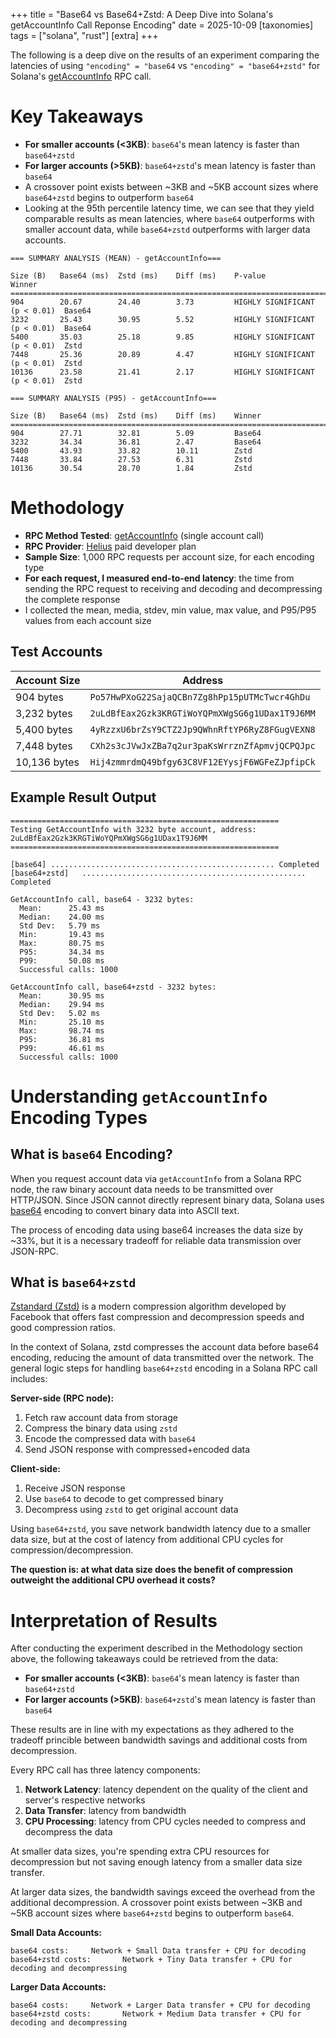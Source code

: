 +++
title = "Base64 vs Base64+Zstd: A Deep Dive into Solana's getAccountInfo Call Reponse Encoding"
date = 2025-10-09
[taxonomies]
tags =  ["solana", "rust"]
[extra]
+++

The following is a deep dive on the results of an experiment comparing the latencies of using `"encoding" = "base64` vs `"encoding" = "base64+zstd"` for Solana's [getAccountInfo](https://solana.com/docs/rpc/http/getaccountinfo) RPC call.

# Key Takeaways

- **For smaller accounts (<3KB)**: `base64`'s mean latency is faster than `base64+zstd`
- **For larger accounts (>5KB)**: `base64+zstd`'s mean latency is faster than `base64`
- A crossover point exists between ~3KB and ~5KB account sizes where `base64+zstd` begins to outperform `base64`
- Looking at the 95th percentile latency time, we can see that they yield comparable results as mean latencies, where `base64` outperforms with smaller account data, while `base64+zstd` outperforms with larger data accounts.

```
=== SUMMARY ANALYSIS (MEAN) - getAccountInfo===

Size (B)   Base64 (ms)  Zstd (ms)    Diff (ms)    P-value                        Winner
================================================================================
904        20.67        24.40        3.73         HIGHLY SIGNIFICANT (p < 0.01)  Base64
3232       25.43        30.95        5.52         HIGHLY SIGNIFICANT (p < 0.01)  Base64
5400       35.03        25.18        9.85         HIGHLY SIGNIFICANT (p < 0.01)  Zstd
7448       25.36        20.89        4.47         HIGHLY SIGNIFICANT (p < 0.01)  Zstd
10136      23.58        21.41        2.17         HIGHLY SIGNIFICANT (p < 0.01)  Zstd

```

```
=== SUMMARY ANALYSIS (P95) - getAccountInfo===

Size (B)   Base64 (ms)  Zstd (ms)    Diff (ms)    Winner
================================================================================
904        27.71        32.81        5.09         Base64
3232       34.34        36.81        2.47         Base64
5400       43.93        33.82        10.11        Zstd
7448       33.84        27.53        6.31         Zstd
10136      30.54        28.70        1.84         Zstd

```

# Methodology

- **RPC Method Tested**: [getAccountInfo](https://solana.com/docs/rpc/http/getaccountinfo) (single account call)
- **RPC Provider**: [Helius](https://www.helius.dev/pricing) paid developer plan
- **Sample Size**: 1,000 RPC requests per account size, for each encoding type
- **For each request, I measured end-to-end latency**: the time from sending the RPC request to receiving and decoding and decompressing the complete response
- I collected the mean, media, stdev, min value, max value, and P95/P95 values from each account size

## Test Accounts

| Account Size | Address |
|--------------|---------|
| 904 bytes | `Po57HwPXoG22SajaQCBn7Zg8hPp15pUTMcTwcr4GhDu` |
| 3,232 bytes | `2uLdBfEax2Gzk3KRGTiWoYQPmXWgSG6g1UDax1T9J6MM` |
| 5,400 bytes | `4yRzzxU6brZsY9CTZ2Jp9QWhnRftYP6RyZ8FGugVEXN8` |
| 7,448 bytes | `CXh2s3cJVwJxZBa7q2ur3paKsWrrznZfApmvjQCPQJpc` |
| 10,136 bytes | `Hij4zmmrdmQ49bfgy63C8VF12EYysjF6WGFeZJpfipCk` |


## Example Result Output

```
============================================================
Testing GetAccountInfo with 3232 byte account, address: 2uLdBfEax2Gzk3KRGTiWoYQPmXWgSG6g1UDax1T9J6MM
============================================================

[base64] .................................................. Completed
[base64+zstd]   .................................................. Completed

GetAccountInfo call, base64 - 3232 bytes:
  Mean:      25.43 ms
  Median:    24.00 ms
  Std Dev:   5.79 ms
  Min:       19.43 ms
  Max:       80.75 ms
  P95:       34.34 ms
  P99:       50.08 ms
  Successful calls: 1000

GetAccountInfo call, base64+zstd - 3232 bytes:
  Mean:      30.95 ms
  Median:    29.94 ms
  Std Dev:   5.02 ms
  Min:       25.10 ms
  Max:       98.74 ms
  P95:       36.81 ms
  P99:       46.61 ms
  Successful calls: 1000
```

# Understanding `getAccountInfo` Encoding Types

## What is `base64` Encoding?

When you request account data via `getAccountInfo` from a Solana RPC node, the raw binary account data needs to be transmitted over HTTP/JSON. Since JSON cannot directly represent binary data, Solana uses [base64](https://www.freecodecamp.org/news/what-is-base64-encoding/) encoding to convert binary data into ASCII text.

The process of encoding data using base64 increases the data size by ~33%, but it is a necessary tradeoff for reliable data transmission over JSON-RPC.

## What is `base64+zstd`

[Zstandard (Zstd)](https://facebook.github.io/zstd/) is a modern compression algorithm developed by Facebook that offers fast compression and decompression speeds and good compression ratios.

In the context of Solana, zstd compresses the account data before base64 encoding, reducing the amount of data transmitted over the network. The general logic steps for handling `base64+zstd` encoding in a Solana RPC call includes:

**Server-side (RPC node):**
1. Fetch raw account data from storage
2. Compress the binary data using `zstd`
3. Encode the compressed data with `base64`
4. Send JSON response with compressed+encoded data

**Client-side:**
1. Receive JSON response
2. Use `base64` to decode to get compressed binary
3. Decompress using `zstd` to get original account data

Using `base64+zstd`, you save network bandwidth latency due to a smaller data size, but at the cost of latency from additional CPU cycles for compression/decompression. 

**The question is: at what data size does the benefit of compression outweight the additional CPU overhead it costs?**

# Interpretation of Results

After conducting the experiment described in the Methodology section above, the following takeaways could be retrieved from the data:

- **For smaller accounts (<3KB)**: `base64`'s mean latency is faster than `base64+zstd`
- **For larger accounts (>5KB)**: `base64+zstd`'s mean latency is faster than `base64`

These results are in line with my expectations as they adhered to the tradeoff princible between bandwidth savings and additional costs from decompression. 

Every RPC call has three latency components:

1. **Network Latency**: latency dependent on the quality of the client and server's respective networks
2. **Data Transfer**: latency from bandwidth
3. **CPU Processing**: latency from CPU cycles needed to compress and decompress the data

At smaller data sizes, you're spending extra CPU resources for decompression but not saving enough latency from a smaller data size transfer. 

At larger data sizes, the bandwidth savings exceed the overhead from the additional decompression. A crossover point exists between ~3KB and ~5KB account sizes where `base64+zstd` begins to outperform `base64`.

**Small Data Accounts:**

```
base64 costs:     Network + Small Data transfer + CPU for decoding
base64+zstd costs:       Network + Tiny Data transfer + CPU for decoding and decompressing
```

**Larger Data Accounts:**

```
base64 costs:     Network + Larger Data transfer + CPU for decoding
base64+zstd costs:       Network + Medium Data transfer + CPU for decoding and decompressing
```

<!--
# Testing for Significance: Welch's T-Test

To determine if observed performance differences is a real signal or just random noise, I used [**Welch's t-test**](https://sites.nicholas.duke.edu/statsreview/means/welch/), a statistical method for comparing two groups with potentially different variances.

The t-statistic formula I used:

```
t = |mean₁ - mean₂| / √((s₁²/n₁) + (s₂²/n₂))
```

Where:
- `mean₁, mean₂`: Average latencies for `base64` and `base64+zstd`
- `s₁, s₂`: Standard deviations
- `n₁, n₂`: Sample sizes

## Interpreting the T-Statistic

For an n=1000 sample size, the t-distribution likely approximates to a normal distribution. The critical values are The t-statistic tells us how many standard errors apart the two means are:

- **t > 2.58**: Highly significant (p < 0.01) - Less than 1% chance this is random
- **t > 1.96**: Significant (p < 0.05) - Less than 5% chance this is random
- **t < 1.96**: Not significant - Could be random variation

All our tests showed **t > 2.58**, meaning we can be 99% confident the performance differences are real.
-->
